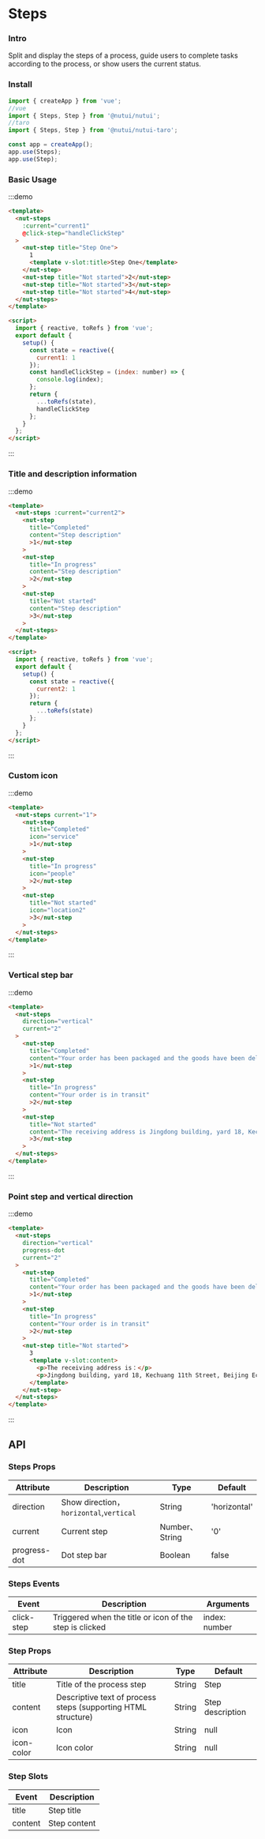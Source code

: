 # Steps

### Intro

Split and display the steps of a process, guide users to complete tasks according to the process, or show users the current status.

### Install

```javascript
import { createApp } from 'vue';
//vue
import { Steps, Step } from '@nutui/nutui';
//taro
import { Steps, Step } from '@nutui/nutui-taro';

const app = createApp();
app.use(Steps);
app.use(Step);
```

### Basic Usage

:::demo

```html
<template>
  <nut-steps
    :current="current1"
    @click-step="handleClickStep"
  >
    <nut-step title="Step One">
      1
      <template v-slot:title>Step One</template>
    </nut-step>
    <nut-step title="Not started">2</nut-step>
    <nut-step title="Not started">3</nut-step>
    <nut-step title="Not started">4</nut-step>
  </nut-steps>
</template>

<script>
  import { reactive, toRefs } from 'vue';
  export default {
    setup() {
      const state = reactive({
        current1: 1
      });
      const handleClickStep = (index: number) => {
        console.log(index);
      };
      return {
        ...toRefs(state),
        handleClickStep
      };
    }
  };
</script>
```

:::

### Title and description information

:::demo

```html
<template>
  <nut-steps :current="current2">
    <nut-step
      title="Completed"
      content="Step description"
      >1</nut-step
    >
    <nut-step
      title="In progress"
      content="Step description"
      >2</nut-step
    >
    <nut-step
      title="Not started"
      content="Step description"
      >3</nut-step
    >
  </nut-steps>
</template>

<script>
  import { reactive, toRefs } from 'vue';
  export default {
    setup() {
      const state = reactive({
        current2: 1
      });
      return {
        ...toRefs(state)
      };
    }
  };
</script>
```

:::

### Custom icon

:::demo

```html
<template>
  <nut-steps current="1">
    <nut-step
      title="Completed"
      icon="service"
      >1</nut-step
    >
    <nut-step
      title="In progress"
      icon="people"
      >2</nut-step
    >
    <nut-step
      title="Not started"
      icon="location2"
      >3</nut-step
    >
  </nut-steps>
</template>
```

:::

### Vertical step bar

:::demo

```html
<template>
  <nut-steps
    direction="vertical"
    current="2"
  >
    <nut-step
      title="Completed"
      content="Your order has been packaged and the goods have been delivered"
      >1</nut-step
    >
    <nut-step
      title="In progress"
      content="Your order is in transit"
      >2</nut-step
    >
    <nut-step
      title="Not started"
      content="The receiving address is Jingdong building, yard 18, Kechuang 11th Street, Beijing Economic and Technological Development Zone"
      >3</nut-step
    >
  </nut-steps>
</template>
```

:::

### Point step and vertical direction

:::demo

```html
<template>
  <nut-steps
    direction="vertical"
    progress-dot
    current="2"
  >
    <nut-step
      title="Completed"
      content="Your order has been packaged and the goods have been delivered"
      >1</nut-step
    >
    <nut-step
      title="In progress"
      content="Your order is in transit"
      >2</nut-step
    >
    <nut-step title="Not started">
      3
      <template v-slot:content>
        <p>The receiving address is：</p>
        <p>Jingdong building, yard 18, Kechuang 11th Street, Beijing Economic and Technological Development Zone</p>
      </template>
    </nut-step>
  </nut-steps>
</template>
```

:::

## API

### Steps Props

| Attribute    | Description                             | Type           | Default      |
| ------------ | --------------------------------------- | -------------- | ------------ |
| direction    | Show direction，`horizontal`,`vertical` | String         | 'horizontal' |
| current      | Current step                            | Number、String | '0'          |
| progress-dot | Dot step bar                            | Boolean        | false        |

### Steps Events

| Event      | Description                                             | Arguments     |
| ---------- | ------------------------------------------------------- | ------------- |
| click-step | Triggered when the title or icon of the step is clicked | index: number |

### Step Props

| Attribute  | Description                                                   | Type   | Default          |
| ---------- | ------------------------------------------------------------- | ------ | ---------------- |
| title      | Title of the process step                                     | String | Step             |
| content    | Descriptive text of process steps (supporting HTML structure) | String | Step description |
| icon       | Icon                                                          | String | null             |
| icon-color | Icon color                                                    | String | null             |

### Step Slots

| Event   | Description  |
| ------- | ------------ |
| title   | Step title   |
| content | Step content |
